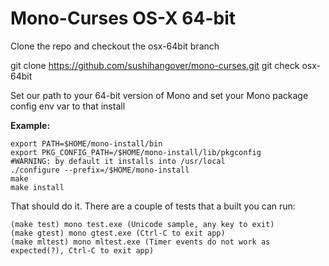 # Mono-Curses OS-X 64-bit 


Clone the repo and checkout the osx-64bit branch

git clone https://github.com/sushihangover/mono-curses.git
git check osx-64bit 

Set our path to your 64-bit version of Mono and set your Mono package config env var to that install

**Example:**

    export PATH=$HOME/mono-install/bin
    export PKG_CONFIG_PATH=/$HOME/mono-install/lib/pkgconfig
    #WARNING: by default it installs into /usr/local
    ./configure --prefix=/$HOME/mono-install
    make 
    make install

That should do it. There are a couple of tests that a built you can run:

    (make test) mono test.exe (Unicode sample, any key to exit)
    (make gtest) mono gtest.exe (Ctrl-C to exit app)
    (make mltest) mono mltest.exe (Timer events do not work as expected(?), Ctrl-C to exit app)

